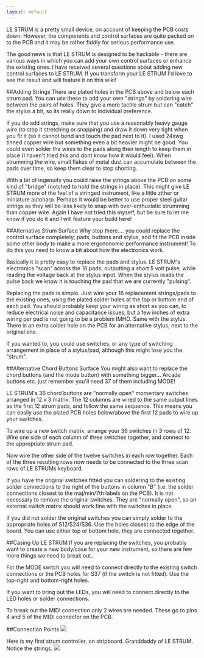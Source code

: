```yaml
---
layout: default
---
```

LE STRUM is a pretty small device, on account of keeping the PCB costs down. However, the components and control surfaces are quite packed on to the PCB and it may be rather fiddly for serious performance use.

The good news is that LE STRUM is designed to be hackable - there are various ways in which you can add your own control surfaces or enhance the existing ones.  I have received several questions about adding new control surfaces to LE STRUM. If you transform your LE STRUM I'd love to see the result and will feature it on this wiki!

##Adding Strings
There are plated holes in the PCB above and below each strum pad. You can use these to add your own "strings" by soldering wire between the pairs of holes. They give a more tactile strum but can "catch" the stylus a bit, so its really down to individual preference. 

If you do add strings, make sure that you use a reasonably heavy gauge wire (to stop it stretching or snapping) and draw it down very tight when you fit it (so it cannot bend and touch the pad next to it). I used 24swg tinned copper wire but something even a bit heavier might be good. You could even solder the wires to the pads along their length to keep them in place (I haven't tried this and dont know how it would feel). When strumming the wire, small flakes of metal dust can accumulate between the pads over time, so keep them clear to stop shorting.

With a bit of ingenuity you could raise the strings above the PCB on some kind of "bridge" (notched to hold the strings in place). This might give LE STRUM more of the feel of a stringed instrument, like a little zither or miniature autoharp. Perhaps it would be better to use proper steel guitar strings as they will be less likely to snap with over-enthusiatic strumming than copper wire. Again I have not tried this myself, but be sure to let me know if you do it and I will feature your build here!

##Alternative Strum Surface
Why stop there.... you could replace the control surface completely; pads, buttons and stylus, and fit the PCB inside some other body to make a more ergononomic performance instrument! To do this you need to know a bit about how the electronics work.

Basically it is pretty easy to replace the pads and stylus. LE STRUM's electronics "scan" across the 16 pads, outputting a short 5 volt pulse, while reading the voltage back at the stylus input. When the stylus reads the pulse back we know it is touching the pad that we are currently "pulsing". 

Replacing the pads is simple. Just wire your 16 replacement strings/pads to the existing ones, using the plated solder holes at the top or bottom end of each pad. You should probably keep your wiring as short as you can, to reduce electrical noise and capacitance issues, but a few inches of extra wiring per pad is not going to be a problem IMHO. Same with the stylus. There is an extra solder hole on the PCB for an alternative stylus, next to the original one.

If you wanted to, you could use switches, or any type of switching arrangement in place of a stylus/pad, although this might lose you the "strum". 

##Alternative Chord Buttons Surface
You might also want to replace the chord buttons (and the mode button) with something bigger... Arcade buttons etc. just remember you'll need 37 of them including MODE!

LE STRUM's 36 chord buttons are "normally open" momentary switches arranged in 12 x 3 matrix. The 12 columns are wired to the same output lines as the first 12 strum pads, and follow the same sequence. This means you can easily use the plated PCB holes below/above the first 12 pads to wire up your switches.

To wire up a new switch matrix, arrange your 36 switches in 3 rows of 12. Wire one side of each column of three switches together, and connect to the appropriate strum pad.

Now wire the other side of the twelve switches in each row together. Each of the three resulting rows now needs to be connected to the three scan rows of LE STRUMs keyboard. 

If you have the original switches fitted you can soldering to the existing solder connections to the right of the buttons in column "B" (i.e. the solder connections closest to the maj/min/7th labels on the PCB). It is not necessary to remove the original switches. They are "normally open", so an external switch matrix should work fine with the switches in place.

If you did not solder the original switches you can simply solder to the appropriate holes of S12/S24/S36. Use the holes closest to the edge of the board. You can use either top or bottom hole, they are connected together.


##Casing Up LE STRUM
If you are replacing the switches, you probably want to create a new body/case for your new instrument, so there are few more things we need to break out..

For the MODE switch you will need to connect directly to the existing switch connections or the PCB holes for S37 (if the switch is not fitted). Use the top-right and bottom-right holes.

If you want to bring out the LEDs, you will need to connect directly to the LED holes or solder connections.

To break out the MIDI connection only 2 wires are needed. These go to pins 4 and 5 of the MIDI connector on the PCB.

##Connection Points
<img src="https://raw.github.com/hotchk155/Voici-Le-Strum/master/images/mod_tips.png">

Here is my first strum controller, on stripboard. Granddaddy of LE STRUM. Notice the strings.
<img src="http://4.bp.blogspot.com/_rn0sSfRNtpI/S5JHOJWTIpI/AAAAAAAABJs/9lLsIwhxCUY/s1600/P3068960.JPG">